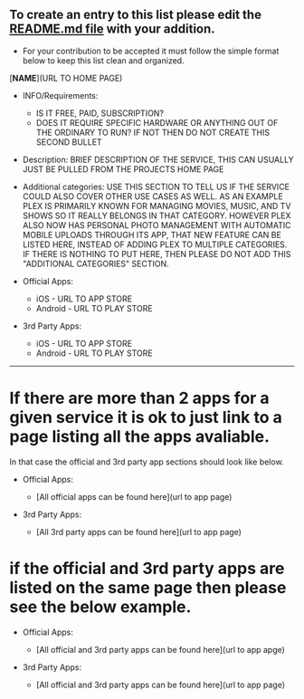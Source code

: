 ## To create an entry to this list please edit the [README.md file](https://github.com/relink2013/Awesome-Self-hosting-for-the-whole-family/blob/master/README.md) with your addition.

* For your contribution to be accepted it must follow the simple format below to keep this list clean and organized. 



[**NAME**](URL TO HOME PAGE)
  * INFO/Requirements:
    * IS IT FREE, PAID, SUBSCRIPTION?
    * DOES IT REQUIRE SPECIFIC HARDWARE OR ANYTHING OUT OF THE ORDINARY TO RUN? IF NOT THEN DO NOT CREATE THIS SECOND BULLET

  * Description:
    BRIEF DESCRIPTION OF THE SERVICE, THIS CAN USUALLY JUST BE PULLED FROM THE PROJECTS HOME PAGE
    
  * Additional categories:
    USE THIS SECTION TO TELL US IF THE SERVICE COULD ALSO COVER OTHER USE CASES AS WELL. AS AN EXAMPLE PLEX IS PRIMARILY KNOWN FOR MANAGING MOVIES, MUSIC, AND TV SHOWS SO IT REALLY BELONGS IN THAT CATEGORY. 
    HOWEVER PLEX ALSO NOW HAS PERSONAL PHOTO MANAGEMENT WITH AUTOMATIC MOBILE UPLOADS THROUGH ITS APP, THAT NEW FEATURE CAN BE LISTED HERE, INSTEAD OF ADDING PLEX TO MULTIPLE CATEGORIES.   
    IF THERE IS NOTHING TO PUT HERE, THEN PLEASE DO NOT ADD THIS "ADDITIONAL CATEGORIES" SECTION.
    
  * Official Apps:                   
    * iOS - URL TO APP STORE
    * Android - URL TO PLAY STORE
    
  * 3rd Party Apps:
    * iOS - URL TO APP STORE
    * Android - URL TO PLAY STORE
--------------------



# If there are more than 2 apps for a given service it is ok to just link to a page listing all the apps avaliable.
In that case the official and 3rd party app sections should look like below. 



  * Official Apps:                   
    * [All official apps can be found here](url to app page)
    
  * 3rd Party Apps:
    * [All 3rd party apps can be found here](url to app page)
    
    
 
 # if the official and 3rd party apps are listed on the same page then please see the below example.
 
 
 
  * Official Apps:
    * [All official and 3rd party apps can be found here](url to app apge)

  * 3rd Party Apps:
    * [All official and 3rd party apps can be found here](url to app page)
    

